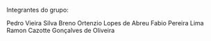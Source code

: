Integrantes do grupo:

Pedro Vieira Silva
Breno Ortenzio Lopes de Abreu
Fabio Pereira Lima
Ramon Cazotte Gonçalves de Oliveira
